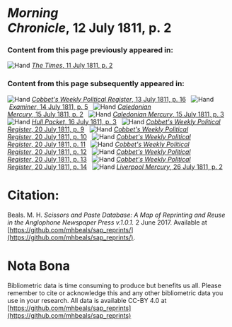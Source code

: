 # *Morning Chronicle*, 12 July 1811, p. 2  
  
### Content from this page previously appeared in:  
![Hand](http://scissorsandpaste.net/wp-content/uploads/2017/06/smallhandpointer.png) [*The Times*, 11 July 1811, p. 2](https://mhbeals.github.io/sap_html/The-Times/The-Times-11-July-1811-p-2)  
  
### Content from this page subsequently appeared in:  
![Hand](http://scissorsandpaste.net/wp-content/uploads/2017/06/smallhandpointer.png) [*Cobbet's Weekly Political Register*, 13 July 1811, p. 16](https://mhbeals.github.io/sap_html/Cobbet's-Weekly-Political-Register/Cobbet's-Weekly-Political-Register-13-July-1811-p-16)  
![Hand](http://scissorsandpaste.net/wp-content/uploads/2017/06/smallhandpointer.png) [*Examiner*, 14 July 1811, p. 5](https://mhbeals.github.io/sap_html/Examiner/Examiner-14-July-1811-p-5)  
![Hand](http://scissorsandpaste.net/wp-content/uploads/2017/06/smallhandpointer.png) [*Caledonian Mercury*, 15 July 1811, p. 2](https://mhbeals.github.io/sap_html/Caledonian-Mercury/Caledonian-Mercury-15-July-1811-p-2)  
![Hand](http://scissorsandpaste.net/wp-content/uploads/2017/06/smallhandpointer.png) [*Caledonian Mercury*, 15 July 1811, p. 3](https://mhbeals.github.io/sap_html/Caledonian-Mercury/Caledonian-Mercury-15-July-1811-p-3)  
![Hand](http://scissorsandpaste.net/wp-content/uploads/2017/06/smallhandpointer.png) [*Hull Packet*, 16 July 1811, p. 3](https://mhbeals.github.io/sap_html/Hull-Packet/Hull-Packet-16-July-1811-p-3)  
![Hand](http://scissorsandpaste.net/wp-content/uploads/2017/06/smallhandpointer.png) [*Cobbet's Weekly Political Register*, 20 July 1811, p. 9](https://mhbeals.github.io/sap_html/Cobbet's-Weekly-Political-Register/Cobbet's-Weekly-Political-Register-20-July-1811-p-9)  
![Hand](http://scissorsandpaste.net/wp-content/uploads/2017/06/smallhandpointer.png) [*Cobbet's Weekly Political Register*, 20 July 1811, p. 10](https://mhbeals.github.io/sap_html/Cobbet's-Weekly-Political-Register/Cobbet's-Weekly-Political-Register-20-July-1811-p-10)  
![Hand](http://scissorsandpaste.net/wp-content/uploads/2017/06/smallhandpointer.png) [*Cobbet's Weekly Political Register*, 20 July 1811, p. 11](https://mhbeals.github.io/sap_html/Cobbet's-Weekly-Political-Register/Cobbet's-Weekly-Political-Register-20-July-1811-p-11)  
![Hand](http://scissorsandpaste.net/wp-content/uploads/2017/06/smallhandpointer.png) [*Cobbet's Weekly Political Register*, 20 July 1811, p. 12](https://mhbeals.github.io/sap_html/Cobbet's-Weekly-Political-Register/Cobbet's-Weekly-Political-Register-20-July-1811-p-12)  
![Hand](http://scissorsandpaste.net/wp-content/uploads/2017/06/smallhandpointer.png) [*Cobbet's Weekly Political Register*, 20 July 1811, p. 13](https://mhbeals.github.io/sap_html/Cobbet's-Weekly-Political-Register/Cobbet's-Weekly-Political-Register-20-July-1811-p-13)  
![Hand](http://scissorsandpaste.net/wp-content/uploads/2017/06/smallhandpointer.png) [*Cobbet's Weekly Political Register*, 20 July 1811, p. 14](https://mhbeals.github.io/sap_html/Cobbet's-Weekly-Political-Register/Cobbet's-Weekly-Political-Register-20-July-1811-p-14)  
![Hand](http://scissorsandpaste.net/wp-content/uploads/2017/06/smallhandpointer.png) [*Liverpool Mercury*, 26 July 1811, p. 2](https://mhbeals.github.io/sap_html/Liverpool-Mercury/Liverpool-Mercury-26-July-1811-p-2)  


# Citation: 

Beals. M. H. *Scissors and Paste Database: A Map of Reprinting and Reuse in the Anglophone Newspaper Press v.1.0.1.* 2 June 2017. Available at [https://github.com/mhbeals/sap_reprints/](https://github.com/mhbeals/sap_reprints/). 

# Nota Bona

Bibliometric data is time consuming to produce but benefits us all. Please remember to cite or acknowledge this and any other bibliometric data you use in your research. All data is available CC-BY 4.0 at [https://github.com/mhbeals/sap_reprints](https://github.com/mhbeals/sap_reprints)